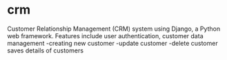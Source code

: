 # crm
Customer Relationship Management (CRM) system using Django, a Python web framework. Features include user authentication, customer data management
-creating new customer 
-update customer
-delete customer
saves details of customers

